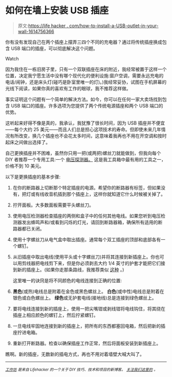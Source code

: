 # 如何在墙上安装 USB 插座

> 原文:[https://life hacker . com/how-to-install-a-USB-outlet-in-your-wall-1614756366](https://lifehacker.com/how-to-install-a-usb-outlet-in-your-wall-1614756366)

你有没有发现自己在两个插座上摆弄三四个不同的充电器？通过将传统插座换成包含 USB 端口的插座，可以彻底解决这个问题。

Watch

因为我住在一栋旧房子里，只有一个双联插座在床的附近，我经常被置于这样一个位置，决定我宁愿生活中没有哪个现代化的便利设施:窗户空调，需要永远充电的电话/闹钟，还是床头灯(碰巧是卧室里唯一的灯)。)我经常妥协，试图在手机屏幕的光线下阅读，如果你真的喜欢有工作的眼球，我不推荐这样做。

事实证明这个问题有一个简单的解决方法。如今，你可以在任何一家大卖场找到包含 USB 端口的插座。许多选项为您提供了两个传统电源插座和两个 USB 端口的优势。

这听起来好得不像是真的，我承认，我犹豫了很长时间，因为 USB 插座并不便宜——每个大约 25 美元——而且人们总是担心这项技术的寿命。但即使未来几年情况有所改变，换几个插座也不会花太多时间，这意味着我再也不用在开空调和按时起床之间做出选择了。

自己更换插座并不困难，虽然你只用一把(或两把)螺丝刀就能做到，但我向每个 DIY 者推荐一个专用工具:一个 [电压探测器。](http://www.lowes.com/pd_464286-295-40110N_0__?productId=50129720&Ntt=voltmeter&pl=1¤tURL=%3FNtt%3Dvoltmeter&facetInfo=) 这是我工具箱中最有用的工具之一，价格不到 10 美元。

以下是更换插座的基本步骤:

1.  在你的断路器上切断那个特定插座的电源。希望你的断路器有标签，但如果没有，把灯或有线收音机插到那个插座上，这样你就知道它什么时候被关掉了。
2.  拧开面板。大多数面板需要平头螺丝刀。
3.  使用电压检测器检查插座的两侧和盒子中的任何其他电线。如果您听到电压检测器发出蜂鸣声和/或看到闪烁的灯光，请回到断路器箱，确保所有适用的断路器都已关闭。
4.  使用十字螺丝刀从电气盒中取出插座。通常每个双工插座的顶部和底部各有一个螺钉。
5.  从旧插座中取出电线(使用平头或十字螺丝刀)并将其连接到新插座上。你也可以用剪线器把电线剪下来，但是你必须剥去大约 1/4 英寸的护套才能把它们接到新的插座上。(如果你走那条路线，我推荐类似 [这种](http://www.lowes.com/pd_473050-295-S1018STR_4294722450__?productId=50081500&Ns=p_product_qty_sales_dollar%7C1&pl=1¤tURL=%3FNs%3Dp_product_qty_sales_dollar%7C1&facetInfo=%20) 。)

    这里唯一的诀窍是将不同颜色的电线连接到正确的位置:
6.  **黑色**(或热)电线总是附着在金色或黑色螺丝上。
    **白色**(或中性)电线总是附着在银色或白色螺丝上。
    **绿色**或无护套电线(接地线)总是连接到绿色螺丝上。
7.  要将电线连接到新的插座上，使用一把尖嘴钳或剥线钳将电线钩住，将其绕在插座上相应颜色的螺钉上，然后拧紧螺钉。
8.  一旦电线牢固地连接到新的插座上，把所有的东西都塞回电箱，然后把新的插座拧进电箱。
9.  重新打开断路器。检查以确保插座工作正常，然后将面板安装到新插座上。

瞧啊。新的插座，无数新的插电方式，再也不用对着墙壁大喊大叫了。

* * *

[<small>*工作坊*</small>](http://workshop.lifehacker.com/) <small>*是来自 Lifehacker 的一个关于 DIY 技巧、技术和项目的新博客。*</small> [<small>*关注我们这里的*</small>](https://twitter.com/WorkshopLH) <small>*。*</small>